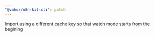 ```yaml
---
"@vahor/n8n-kit-cli": patch
---
```


Import using a different cache key so that watch mode starts from the begining
